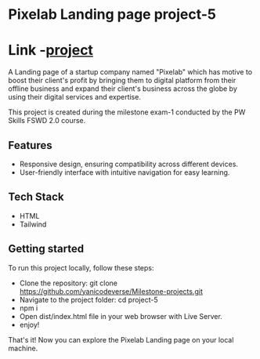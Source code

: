 # Pixelab Landing page project-5

# Link -[project](http://pixelab-sigma.vercel.app)


A Landing page of a startup company named "Pixelab" which has motive to boost their client's profit by bringing them to digital platform from their offline business and expand their client's business across the globe by using their digital services and expertise.

This project is created during the milestone exam-1 conducted by the PW Skills FSWD 2.0 course.

## Features

- Responsive design, ensuring compatibility across different devices.
- User-friendly interface with intuitive navigation for easy learning.

## Tech Stack

- HTML
- Tailwind

## Getting started

To run this project locally, follow these steps:

- Clone the repository: git clone https://github.com/yanicodeverse/Milestone-projects.git
- Navigate to the project folder: cd project-5
- npm i
- Open  dist/index.html file in your web browser with Live Server.
- enjoy!

That's it! Now you can explore the Pixelab Landing page on your local machine.
